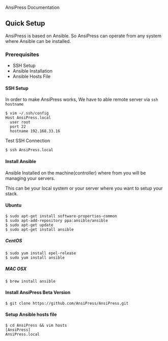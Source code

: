 AnsiPress Documentation

## Quick Setup

AnsiPress is based on Ansible. So AnsiPress can operate from any system where Ansible can be installed.

### Prerequisites

* SSH Setup
* Ansible Installation
* Ansible Hosts File

#### SSH Setup

In order to make AnsiPress works, We have to able remote server via `ssh hostname`

```
$ vim ~/.ssh/config
Host AnsiPress.local
  user root
  port 22
  hostname 192.168.33.16
```

Test SSH Connection

`$ ssh AnsiPress.local`

#### Install Ansible

Ansible Installed on the machine\(controller\) where from you will be managing your servers.  

This can be your local system or your server where you want to setup your stack.

#### Ubuntu

```
$ sudo apt-get install software-properties-common
$ sudo apt-add-repository ppa:ansible/ansible
$ sudo apt-get update
$ sudo apt-get install ansible
```

##### CentOS

```
$ sudo yum install epel-release
$ sudo yum install ansible
```

##### MAC OSX

```
$ brew install ansible
```

#### Install AnsiPress Beta Version

```
$ git clone https://github.com/AnsiPress/AnsiPress.git
```

#### Setup Ansible hosts file

```
$ cd AnsiPress && vim hosts
[AnsiPress]
AnsiPress.local
```



